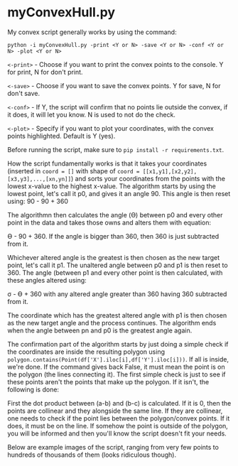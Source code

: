# myConvexHull.py

My convex script generally works by using the command:

```
python -i myConvexHull.py -print <Y or N> -save <Y or N> -conf <Y or N> -plot <Y or N>
```

```<-print>``` - Choose if you want to print the convex points to the console. Y for print, N for don't print.

```<-save>``` - Choose if you want to save the convex points. Y for save, N for don't save.

```<-conf>``` - If Y, the script will confirm that no points lie outside the convex, if it does, it will let you know. N is used to not do the check.

```<-plot>``` - Specify if you want to plot your coordinates, with the convex points highlighted. Default is Y (yes).

Before running the script, make sure to ```pip install -r requirements.txt```.

How the script fundamentally works is that it takes your coordinates (inserted in ```coord = []``` with shape of ```coord = [[x1,y1],[x2,y2],[x3,y3],...,[xn,yn]]```) and sorts your coordinates from the points with the lowest x-value to the highest x-value. The algorithm starts by using the lowest point, let's call it p0, and gives it an angle 90. This angle is then reset using:
90 - 90 + 360

The algorithmn then calculates the angle (ϴ) between p0 and every other point in the data and takes those owns and alters them with equation:

ϴ - 90 + 360.
If the angle is bigger than 360, then 360 is just subtracted from it.

Whichever altered angle is the greatest is then chosen as the new target point, let's call it p1. The unaltered angle between p0 and p1 is then reset to 360. The angle (between p1 and every other point is then calculated, with these angles altered using:

σ - ϴ + 360
with any altered angle greater than 360 having 360 subtracted from it.

The coordinate which has the greatest altered angle with p1 is then chosen as the new target angle and the process continues. The algorithm ends when the angle between pn and p0 is the greatest angle again.

The confirmation part of the algorithm starts by just doing a simple check if the coordinates are inside the resulting polygon using ```polygon.contains(Point(df['X'].iloc[i],df['Y'].iloc[i]))```. If all is inside, we're done. If the command gives back False, it must mean the point is on the polygon (the lines connecting it). The first simple check is just to see if these points aren't the points that make up the polygon. If it isn't, the following is done:

First the dot product between (a-b) and (b-c) is calculated. If it is 0, then the points are collinear and they alongside the same line. If they are collinear, one needs to check if the point lies between the polygon/convex points. If it does, it must be on the line. If somehow the point is outside of the polygon, you will be informed and then you'll know the script doesn't fit your needs.

Below are example images of the script, ranging from very few points to hundreds of thousands of them (looks ridiculous though).

